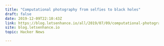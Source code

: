 ```yaml
---
title: "Computational photography from selfies to black holes"
draft: false
date: 2019-12-09T22:10:43Z
link: https://blog.letsenhance.io/all/2019/07/09/computational-photographyfrom-selfies-to-black-holes/?utm_medium=RSS&utm_source=hune
site: blog.letsenhance.io
topic: Hacker News  

---
```

